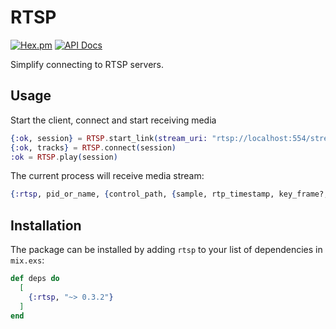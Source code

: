 # RTSP

[![Hex.pm](https://img.shields.io/hexpm/v/rtsp.svg)](https://hex.pm/packages/rtsp)
[![API Docs](https://img.shields.io/badge/api-docs-yellow.svg?style=flat)](https://hexdocs.pm/rtsp)

Simplify connecting to RTSP servers.

## Usage

Start the client, connect and start receiving media

```elixir
{:ok, session} = RTSP.start_link(stream_uri: "rtsp://localhost:554/stream", allowed_media_types: [:video])
{:ok, tracks} = RTSP.connect(session)
:ok = RTSP.play(session)
```

The current process will receive media stream:
```elixir
{:rtsp, pid_or_name, {control_path, {sample, rtp_timestamp, key_frame?, timestamp}}}
```

## Installation

The package can be installed by adding `rtsp` to your list of dependencies in `mix.exs`:

```elixir
def deps do
  [
    {:rtsp, "~> 0.3.2"}
  ]
end
```


